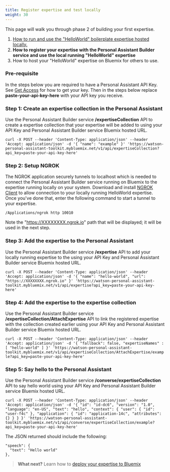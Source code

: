 ```yaml
---
title: Register expertise and test locally
weight: 30
---
```

This page will walk you through phase 2 of building your first expertise.

1. [How to run and use the "HelloWorld" boilerplate expertise hosted locally.]({{site.baseurl}}/expertise/build-expertise)
2. **How to register your expertise with the Personal Assistant Builder service and use the local running "HelloWorld" expertise**
3. How to host your "HelloWorld" expertise on Bluemix for others to use.

### Pre-requisite
In the steps below you are required to have a Personal Assistant API Key. See [Get Access]({{site.baseurl}}/get-started/get-api-key/) for how to get your key.  Then in the steps below replace **paste-your-api-key-here** with your API key you receive.

### Step 1: Create an expertise collection in the Personal Assistant
Use the Personal Assistant Builder service **/expertiseCollection** API to create a expertise collection that your expertise will be added to using your API Key and Personal Assistant Builder service Bluemix hosted URL.

`curl -X POST --header 'Content-Type: application/json' --header 'Accept: application/json' -d '{
  "name": "example"
}' 'https://watson-personal-assistant-toolkit.mybluemix.net/v1/api/expertiseCollection?api_key=paste-your-api-key-here'`

### Step 2: Setup NGROK
The NGROK application securely tunnels to localhost which is needed to connect the Personal Assistant Builder service running on Bluemix to the expertise running locally on your system. Download and install [NGROK Client](https://ngrok.com) to allow connection to your locally running HelloWorld expertise.  Once you've done that, enter the following command to start a tunnel to your expertise.

`/Applications/ngrok http 10010`

Note the "https://XXXXXXXX.ngrok.io" path that will be displayed; it will be used in the next step.

### Step 3: Add the expertise to the Personal Assistant
Use the Personal Assistant Builder service **/expertise** API to add your locally running expertise to the  using your API Key and Personal Assistant Builder service Bluemix hosted URL.

`curl -X POST --header 'Content-Type: application/json' --header 'Accept: application/json' -d '{
  "name": "hello-world",
  "url": "https://XXXXXXXX.ngrok.io"
}' 'https://watson-personal-assistant-toolkit.mybluemix.net/v1/api/expertise?api_key=paste-your-api-key-here'`

### Step 4: Add the expertise to the expertise collection
Use the Personal Assistant Builder service **/expertiseCollection/AttachExpertise** API to link the registered expertise with the collection created earlier using your API Key and Personal Assistant Builder service Bluemix hosted URL.

`curl -X POST --header 'Content-Type: application/json' --header 'Accept: application/json' -d '{
  "fallback": false,
  "expertiseNames" : [
    "hello-world"
  ]
}' 'https://watson-personal-assistant-toolkit.mybluemix.net/v1/api/expertiseCollection/AttachExpertise/example?api_key=paste-your-api-key-here'`

### Step 5: Say hello to the Personal Assistant
Use the Personal Assistant Builder service **/converse/expertiseCollection** API to say hello world using your API Key and Personal Assistant Builder service Bluemix hosted URL.

`curl -X POST --header 'Content-Type: application/json' --header 'Accept: application/json' -d '{
  "id": "id-dc6",
  "version": "1.0",
  "language": "en-US",
  "text": "hello",
  "context": {
    "user": {
      "id": "user-f4c"
    },
    "application": {
      "id": "application-14c",
      "attributes": {}
    }
  }
}' 'https://watson-personal-assistant-toolkit.mybluemix.net/v1/api/converse/expertiseCollection/example?api_key=paste-your-api-key-here'`

The JSON returned should include the following:

```
"speech": {
  "text": "Hello world"
},
```

> **What next?** Learn how to [deploy your expertise to Bluemix]({{site.baseurl}}/expertise/deploy-to-bluemix/)
